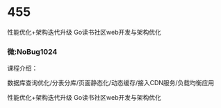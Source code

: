 # 455
性能优化+架构迭代升级 Go读书社区web开发与架构优化
### 微:NoBug1024 


课程介绍：

数据库查询优化/分表分库/页面静态化/动态缓存/接入CDN服务/负载均衡应用

性能优化+架构迭代升级 Go读书社区web开发与架构优化
